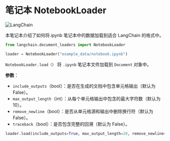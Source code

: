 # 笔记本 NotebookLoader

![LangChain](https://pica.zhimg.com/50/v2-56e8bbb52aa271012541c1fe1ceb11a2_r.gif 'LangChain中文网')


本笔记本介绍了如何将.ipynb 笔记本中的数据加载到适合 LangChain 的格式中。

<!-- 警告：此文件是自动生成的！请勿编辑！而是用包含此文件位置和名称的笔记本进行编辑。 -->


```python
from langchain.document_loaders import NotebookLoader
```


```python
loader = NotebookLoader("example_data/notebook.ipynb")
```

`NotebookLoader.load（）` 将 `.ipynb` 笔记本文件加载到 `Document` 对象中。

**参数**：

* `include_outputs`（bool）：是否在生成的文档中包含单元格输出（默认为 False）。
* `max_output_length`（int）：从每个单元格输出中包含的最大字符数（默认为 10）。
* `remove_newline`（bool）：是否从单元格源和输出中删除换行符（默认为 False）。
* `traceback`（bool）：是否包含完整的回溯（默认为 False）。


```python
loader.load(include_outputs=True, max_output_length=20, remove_newline=True)
```
